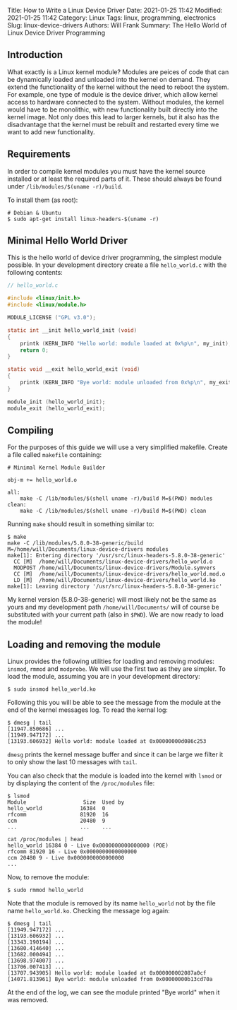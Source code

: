 Title: How to Write a Linux Device Driver
Date: 2021-01-25 11:42
Modified: 2021-01-25 11:42
Category: Linux
Tags: linux, programming, electronics
Slug: linux-device-drivers
Authors: Will Frank
Summary: The Hello World of Linux Device Driver Programming

## Introduction
What exactly is a Linux kernel module? Modules are peices of code that can be 
dynamically loaded and unloaded into the kernel on demand. They extend the 
functionality of the kernel without the need to reboot the system. For example,
one type of module is the device driver, which allow kernel access to hardware
connected to the system. Without modules, the kernel would have to be monolithic,
with new functionality built directly into the kernel image. Not only does this 
lead to larger kernels, but it also has the disadvantage that the kernel must be
rebuilt and restarted every time we want to add new functionality.

## Requirements
In order to compile kernel modules you must have the kernel source installed or
at least the required parts of it. These should always be found under
`/lib/modules/$(uname -r)/build`.

To install them (as root):
```
# Debian & Ubuntu
$ sudo apt-get install linux-headers-$(uname -r) 
```

## Minimal Hello World Driver
This is the hello world of device driver programming, the simplest module 
possible. In your development directory create a file `hello_world.c` with the 
following contents:

```c
// hello_world.c

#include <linux/init.h>
#include <linux/module.h>

MODULE_LICENSE ("GPL v3.0");

static int __init hello_world_init (void)
{
    printk (KERN_INFO "Hello world: module loaded at 0x%p\n", my_init);
    return 0;
}

static void __exit hello_world_exit (void)
{
    printk (KERN_INFO "Bye world: module unloaded from 0x%p\n", my_exit);
}

module_init (hello_world_init);
module_exit (hello_world_exit);
```

## Compiling
For the purposes of this guide we will use a very simplified makefile. Create
a file called `makefile` containing:
```make
# Minimal Kernel Module Builder

obj-m += hello_world.o

all:
	make -C /lib/modules/$(shell uname -r)/build M=$(PWD) modules
clean:
	make -C /lib/modules/$(shell uname -r)/build M=$(PWD) clean
```

Running `make` should result in something similar to:
```shell
$ make
make -C /lib/modules/5.8.0-38-generic/build M=/home/will/Documents/linux-device-drivers modules
make[1]: Entering directory '/usr/src/linux-headers-5.8.0-38-generic'
  CC [M]  /home/will/Documents/linux-device-drivers/hello_world.o
  MODPOST /home/will/Documents/linux-device-drivers/Module.symvers
  CC [M]  /home/will/Documents/linux-device-drivers/hello_world.mod.o
  LD [M]  /home/will/Documents/linux-device-drivers/hello_world.ko
make[1]: Leaving directory '/usr/src/linux-headers-5.8.0-38-generic'
```

My kernel version (5.8.0-38-generic) will most likely not be the same as yours
and my development path `/home/will/Documents/` will of course be substituted with
your current path (also in `$PWD`). We are now ready to load the module!

## Loading and removing the module
Linux provides the following utilities for loading and removing modules: `insmod`,
`rmmod` and `modprobe`. We will use the first two as they are simpler. To load 
the module, assuming you are in your development directory:
```shell
$ sudo insmod hello_world.ko
```
Following this you will be able to see the message from the module at the end 
of the kernel messages log. To read the kernal log:
```shell
$ dmesg | tail
[11947.850686] ...
[11949.947172] ...
[13193.606932] Hello world: module loaded at 0x00000000d086c253
```
`dmesg` prints the kernel message buffer and since it can be large we filter it
to only show the last 10 messages with `tail`.

You can also check that the module is loaded into the kernel with `lsmod` or by
displaying the content of the `/proc/modules` file:
```shell
$ lsmod
Module                  Size  Used by
hello_world            16384  0
rfcomm                 81920  16
ccm                    20480  9
...                    ...    ...

cat /proc/modules | head
hello_world 16384 0 - Live 0x0000000000000000 (POE)
rfcomm 81920 16 - Live 0x0000000000000000
ccm 20480 9 - Live 0x0000000000000000
...
```

Now, to remove the module:
```shell
$ sudo rmmod hello_world
```
Note that the module is removed by its name `hello_world` not by the file name
`hello_world.ko`. Checking the message log again:
```shell
$ dmesg | tail
[11949.947172] ...
[13193.606932] ...
[13343.190194] ...
[13680.414640] ...
[13682.000494] ...
[13698.974007] ...
[13706.007413] ...
[13707.943905] Hello world: module loaded at 0x000000002087a0cf
[14071.813961] Bye world: module unloaded from 0x00000000b13cd70a

```
At the end of the log, we can see the module printed "Bye world" when it was
removed.